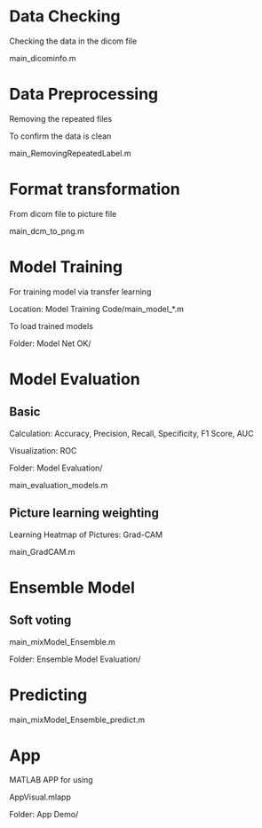 # Data Checking

Checking the data in the dicom file

main_dicominfo.m

# Data Preprocessing

Removing the repeated files

To confirm the data is clean

main_RemovingRepeatedLabel.m

# Format transformation

From dicom file to picture file

main_dcm_to_png.m

# Model Training

For training model via transfer learning

Location: Model Training Code/main_model_*.m

To load trained models

Folder: Model Net OK/

# Model Evaluation

## Basic

Calculation: Accuracy, Precision, Recall, Specificity, F1 Score, AUC

Visualization: ROC

Folder: Model Evaluation/

main_evaluation_models.m

## Picture learning weighting

Learning Heatmap of Pictures: Grad-CAM

main_GradCAM.m

# Ensemble Model

## Soft voting

main_mixModel_Ensemble.m

Folder: Ensemble Model Evaluation/

# Predicting

main_mixModel_Ensemble_predict.m

# App

MATLAB APP for using

AppVisual.mlapp

Folder: App Demo/
